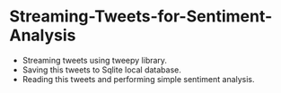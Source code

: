 # Streaming-Tweets-for-Sentiment-Analysis
- Streaming tweets using tweepy library.
- Saving this tweets to Sqlite local database.
- Reading this tweets and performing simple sentiment analysis.
